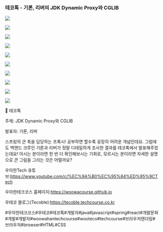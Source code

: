 ### 테코톡 - 기론, 리버의 JDK Dynamic Proxy와 CGLIB

![](001.png)

![](002.png)

![](003.png)

![](004.png)

![](005.png)

![](006.png)

![](007.png)

![](008.png)

![](009.png)

![](010.png)

📮 테코톡

주제: JDK Dynamic Proxy와 CGLIB

발표자: 기론, 리버

스프링의 큰 축을 담당하는 프록시! 공부하면 할수록 굉장히 어려운 개념인데요. 그럼에도 백엔드 크루인 기론과 리버가 정말 디테일하게 조사한 결과를
테코톡에서 발표해주었는데요! 아시는 분이라면 한 번 더 확인해보시는 기회로, 모르시는 분이라면 자세한 설명으로 큰 그림을 그리는 것은 어떨까요?

우아한Tech 유튜브:https://www.youtube.com/c/%EC%9A%B0%EC%95%84%ED%95%9CTech

우아한테크코스 홈페이지:https://woowacourse.github.io

우테코 블로그(Tecoble):https://tecoble.techcourse.co.kr

#우아한테크코스#우테코#테코톡#개발자#java#javascript#spring#react#개발문화#개발#개발자#woowahantechcourse#wooteco#techcourse#브라우저렌더링#브라우저#browser#HTML#CSS
